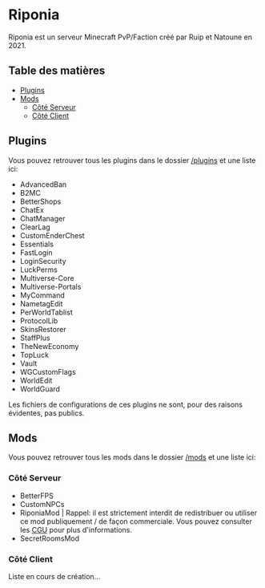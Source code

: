 # Riponia
Riponia est un serveur Minecraft PvP/Faction créé par Ruip et Natoune en 2021.

## Table des matières

- [Plugins](#plugins)
- [Mods](#mods)
  - [Côté Serveur](#côté-serveur)
  - [Côté Client](#côté-client)

## Plugins

Vous pouvez retrouver tous les plugins dans le dossier [/plugins](https://github.com/Riponia/Riponia/tree/main/plugins) et une liste ici:

* AdvancedBan
* B2MC
* BetterShops
* ChatEx
* ChatManager
* ClearLag
* CustomEnderChest
* Essentials
* FastLogin
* LoginSecurity
* LuckPerms
* Multiverse-Core
* Multiverse-Portals
* MyCommand
* NametagEdit
* PerWorldTablist
* ProtocolLib
* SkinsRestorer
* StaffPlus
* TheNewEconomy
* TopLuck
* Vault
* WGCustomFlags
* WorldEdit
* WorldGuard

Les fichiers de configurations de ces plugins ne sont, pour des raisons évidentes, pas publics.

## Mods

Vous pouvez retrouver tous les mods dans le dossier [/mods](https://github.com/Riponia/Riponia/mods) et une liste ici:

### Côté Serveur

* BetterFPS
* CustomNPCs
* RiponiaMod | Rappel: il est strictement interdit de redistribuer ou utiliser ce mod publiquement / de façon commerciale. Vous pouvez consulter les [CGU](https://riponia.tk/CGU) pour plus d'informations. 
* SecretRoomsMod

### Côté Client

Liste en cours de création...
